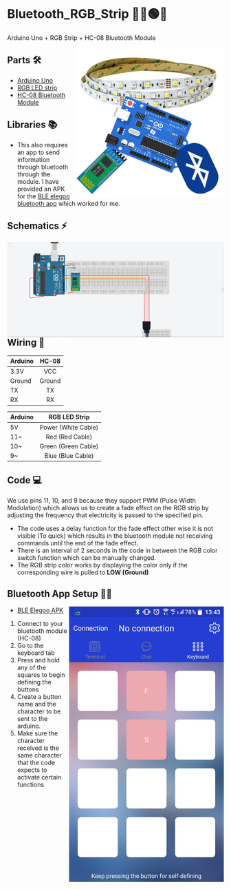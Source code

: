 # Bluetooth_RGB_Strip 📶🔴🟢🔵
Arduino Uno + RGB Strip + HC-08 Bluetooth Module

<p> 
  <img align='Right' width=350 height=350 src="https://github.com/Raziz1/Bluetooth_RGB_Strip/blob/main/images/icon.png? raw=true">
</p>

## Parts 🛠
* [Arduino Uno](https://www.amazon.ca/Elegoo-Board-ATmega328P-ATMEGA16U2-Arduino/dp/B01EWOE0UU/ref=sr_1_2_sspa?dchild=1&keywords=arduino+uno&qid=1606103005&sr=8-2-spons&psc=1&spLa=ZW5jcnlwdGVkUXVhbGlmaWVyPUEzQ1hXUk5QTjFZMzIwJmVuY3J5cHRlZElkPUEwOTY1NTEzNzVVN1Q3WlhYOExDJmVuY3J5cHRlZEFkSWQ9QTEwMTg4MjRNT1NQMVNYWk03UiZ3aWRnZXROYW1lPXNwX2F0ZiZhY3Rpb249Y2xpY2tSZWRpcmVjdCZkb05vdExvZ0NsaWNrPXRydWU=)
* [RGB LED strip](https://www.amazon.ca/Dimmable-Flexible-Backlight-Control-Decoration/dp/B07CQDB1KP/ref=sr_1_81?dchild=1&keywords=usb+rgb+led+strip&qid=1606102628&sr=8-81)
* [HC-08 Bluetooth Module](https://www.amazon.ca/DSD-TECH-SH-HC-08-Transceiver-Compatible/dp/B01N4P7T0H/ref=sr_1_1_sspa?dchild=1&keywords=hc-08&qid=1606103028&sr=8-1-spons&psc=1&spLa=ZW5jcnlwdGVkUXVhbGlmaWVyPUFPSFFJWkM3TVZaVFkmZW5jcnlwdGVkSWQ9QTA1MDE1MTAzSlNLRkY3V0NXTDkxJmVuY3J5cHRlZEFkSWQ9QTAyNTMyOTRCVDFLVU9JTFdOTEcmd2lkZ2V0TmFtZT1zcF9hdGYmYWN0aW9uPWNsaWNrUmVkaXJlY3QmZG9Ob3RMb2dDbGljaz10cnVl)

## Libraries 📚
* This also requires an app to send information through bluetooth through the module. I have provided an APK for the [BLE elegoo bluetooth app](https://github.com/Raziz1/Bluetooth_RGB_Strip/blob/main/code/ElEGOO%20BLE%20Tool.apk) which worked for me.

## Schematics ⚡
<p> 
  <img align='Right'src="https://github.com/Raziz1/Bluetooth_RGB_Strip/blob/main/images/schematics.png? raw=true">
</p>

## Wiring 🔌
|   **Arduino** | **HC-08**    |
| ------------- |:-------------:|
| 3.3V          | VCC           | 
|Ground         | Ground        |   
| TX            | TX            |
| RX            | RX            |

|   **Arduino** | **RGB LED Strip**|
| ------------- |:-------------:|
| 5V            | Power (White Cable)| 
|11~             | Red (Red Cable)    |   
| 10~            | Green (Green Cable)|
| 9~            | Blue (Blue Cable)  |


## Code 💻
We use pins 11, 10, and 9 because they support PWM (Pulse Width Modulation) which allows us to create a fade effect on the RGB strip by adjusting the frequency that electricity is passed to the specified pin. 
* The code uses a delay function for the fade effect other wise it is not visible (To quick) which results in the bluetooth module not receiving commands until the end of the fade effect.
* There is an interval of 2 seconds in the code in between the RGB color switch function which can be manually changed.
* The RGB strip color works by displaying the color only if the corresponding wire is pulled to **LOW (Ground)**

## Bluetooth App Setup 📶📱

<p> 
  <img align='Right' width=360 height=640 src="https://github.com/Raziz1/Bluetooth_RGB_Strip/blob/main/images/screen-1.jpg? raw=true">
</p>

* [BLE Elegoo APK](https://github.com/Raziz1/Bluetooth_RGB_Strip/blob/main/code/ElEGOO%20BLE%20Tool.apk)
1.  Connect to your bluetooth module (HC-08)
2.  Go to the keyboard tab
3.  Press and hold any of the squares to begin defining the buttons
4.  Create a button name and the character to be sent to the arduino.
5.  Make sure the character received is the same character that the code expects to activate certain functions



